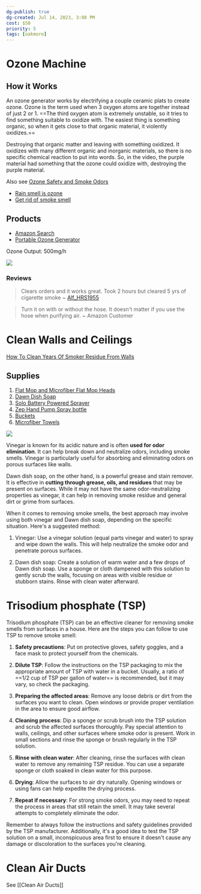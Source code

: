 ```yaml
---
dg-publish: true
dg-created: Jul 14, 2023, 3:08 PM
cost: $50
priority: 5
tags: [oakmore]
---
```


# Ozone Machine

## How it Works

An ozone generator works by electrifying a couple ceramic plats to create ozone. Ozone is the term used when 3 oxygen atoms are together instead of just 2 or 1. ==The third oxygen atom is extremely unstable, so it tries to find something suitable to oxidize with. The easiest thing is something organic, so when it gets close to that organic material, it violently oxidizes.==

Destroying that organic matter and leaving with something oxidized. It oxidizes with many different organic and inorganic materials, so there is no specific chemical reaction to put into words. So, in the video, the purple material had something that the ozone could oxidize with, destroying the purple material.

Also see [Ozone Safety and Smoke Odors](https://chat.openai.com/share/b40cebb3-a621-42c2-84dc-ee43c789d3f6)

- [Rain smell is ozone](https://youtu.be/0goY3ggd7kU)
- [Get rid of smoke smell](https://youtu.be/BxE-U3YBYzo)

## Products

- [Amazon Search](https://www.amazon.com/s?k=ozone+machine+for+house&hvadid=557326354766&hvdev=c&hvlocphy=9026850&hvnetw=g&hvqmt=e&hvrand=3435081908803220206&hvtargid=kwd-392011699561&hydadcr=8350_13469687&tag=googhydr-20&ref=pd_sl_21sfittkpq_e)
- [Portable Ozone Generator](https://a.co/d/eJM1Yw3)

Ozone Output: 500mg/h

![](https://m.media-amazon.com/images/I/618r+aBxztL._AC_SL1001_.jpg)

### Reviews

> Clears orders and it works great. Took 2 hours but cleared 5 yrs of cigarette smoke ~ [Alf_HRS1955](https://www.amazon.com/gp/profile/amzn1.account.AFWILQH2CKGMMU7QJIR4TWH6LB7A/ref=ask_dp_lswr_pp_hza)


> Turn it on with or without the hose. It doesn't matter if you use the hose when purifying air. ~ Amazon Customer


# Clean Walls and Ceilings

[How To Clean Years Of Smoker Residue From Walls](https://www.youtube.com/watch?v=8zDTA6Pdiiw)

## Supplies

1. [Flat Mop and Microfiber Flat Mop Heads](https://www.homedepot.com/p/Bona-Premium-Microfiber-Hard-Surface-Mop-and-Duster-WM710013432/302325853)
2. [Dawn Dish Soap](https://amzn.to/3VAEamS)
3. [Solo Battery Powered Sprayer](https://amzn.to/3VBGQ4l)
4. [Zep Hand Pump Spray bottle](https://amzn.to/3gMZUgJ)
5. [Buckets](https://amzn.to/3AYfHAf)
6. [Microfiber Towels](https://www.letscleanthatup.com/shop/)

![](https://www.youtube.com/watch?v=hQXsvYhpW3Y)

Vinegar is known for its acidic nature and is often **used for odor elimination**. It can help break down and neutralize odors, including smoke smells. Vinegar is particularly useful for absorbing and eliminating odors on porous surfaces like walls.

Dawn dish soap, on the other hand, is a powerful grease and stain remover. It is effective in **cutting through grease, oils, and residues** that may be present on surfaces. While it may not have the same odor-neutralizing properties as vinegar, it can help in removing smoke residue and general dirt or grime from surfaces.

When it comes to removing smoke smells, the best approach may involve using both vinegar and Dawn dish soap, depending on the specific situation. Here's a suggested method:

1. Vinegar: Use a vinegar solution (equal parts vinegar and water) to spray and wipe down the walls. This will help neutralize the smoke odor and penetrate porous surfaces.
    
2. Dawn dish soap: Create a solution of warm water and a few drops of Dawn dish soap. Use a sponge or cloth dampened with this solution to gently scrub the walls, focusing on areas with visible residue or stubborn stains. Rinse with clean water afterward.

# Trisodium phosphate (TSP)

Trisodium phosphate (TSP) can be an effective cleaner for removing smoke smells from surfaces in a house. Here are the steps you can follow to use TSP to remove smoke smell:

1. **Safety precautions**: Put on protective gloves, safety goggles, and a face mask to protect yourself from the chemicals.
    
2. **Dilute TSP**: Follow the instructions on the TSP packaging to mix the appropriate amount of TSP with water in a bucket. Usually, a ratio of ==1/2 cup of TSP per gallon of water== is recommended, but it may vary, so check the packaging.
    
3. **Preparing the affected areas**: Remove any loose debris or dirt from the surfaces you want to clean. Open windows or provide proper ventilation in the area to ensure good airflow.
    
4. **Cleaning process**: Dip a sponge or scrub brush into the TSP solution and scrub the affected surfaces thoroughly. Pay special attention to walls, ceilings, and other surfaces where smoke odor is present. Work in small sections and rinse the sponge or brush regularly in the TSP solution.
    
5. **Rinse with clean water**: After cleaning, rinse the surfaces with clean water to remove any remaining TSP residue. You can use a separate sponge or cloth soaked in clean water for this purpose.
    
6. **Drying**: Allow the surfaces to air dry naturally. Opening windows or using fans can help expedite the drying process.
    
7. **Repeat if necessary**: For strong smoke odors, you may need to repeat the process in areas that still retain the smell. It may take several attempts to completely eliminate the odor.
    

Remember to always follow the instructions and safety guidelines provided by the TSP manufacturer. Additionally, it's a good idea to test the TSP solution on a small, inconspicuous area first to ensure it doesn't cause any damage or discoloration to the surfaces you're cleaning.

# Clean Air Ducts

See [[Clean Air Ducts]]